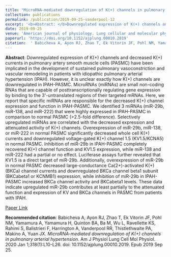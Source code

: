 ```yaml
--- 
title: "MicroRNA-mediated downregulation of K(+) channels in pulmonary arterial hypertension." 
collection: publications 
permalink: /publication/2019-09-25-vanderpool-12 
excerpt: '<b>Abstract: </b>Downregulated expression of K(+) channels and decreased K(+) currents in pulmonary artery smooth muscle cells (PASMC) have been implicated in the development of sustained pulmonary vasoconstriction and vascular remodeling in patients with idiopathic pulmonary arterial hypertension (IPAH). However, it is unclear exactly how K(+) channels are [...]' 
date: 2019-09-25 
venue: 'American journal of physiology. Lung cellular and molecular physiology' 
paperurl: 'https://doi.org/10.1152/ajplung.00010.2019' 
citation:  ' Babicheva A, Ayon RJ, Zhao T, Ek Vitorin JF, Pohl NM, Yamamura A, Yamamura H, Quinton BA, Ba M, Wu L, Ravellette KS, Rahimi S, Balistrieri F, Harrington A, Vanderpool RR, Thistlethwaite PA, Makino A, Yuan JX. <i>MicroRNA-mediated downregulation of K(+) channels in pulmonary arterial hypertension.</i> Am J Physiol Lung Cell Mol Physiol. 2020 Jan 1;318(1):L10-L26. doi: 10.1152/ajplung.00010.2019. Epub 2019 Sep 25.' 
--- 
```

<b>Abstract</b>:  Downregulated expression of K(+) channels and decreased K(+) currents in pulmonary artery smooth muscle cells (PASMC) have been implicated in the development of sustained pulmonary vasoconstriction and vascular remodeling in patients with idiopathic pulmonary arterial hypertension (IPAH). However, it is unclear exactly how K(+) channels are downregulated in IPAH-PASMC. MicroRNAs (miRNAs) are small non-coding RNAs that are capable of posttranscriptionally regulating gene expression by binding to the 3'-untranslated regions of their targeted mRNAs. Here, we report that specific miRNAs are responsible for the decreased K(+) channel expression and function in IPAH-PASMC. We identified 3 miRNAs (miR-29b, miR-138, and miR-222) that were highly expressed in IPAH-PASMC in comparison to normal PASMC (>2.5-fold difference). Selectively upregulated miRNAs are correlated with the decreased expression and attenuated activity of K(+) channels. Overexpression of miR-29b, miR-138, or miR-222 in normal PASMC significantly decreased whole cell K(+) currents and downregulated voltage-gated K(+) channel 1.5 (KV1.5/KCNA5) in normal PASMC. Inhibition of miR-29b in IPAH-PASMC completely recovered K(+) channel function and KV1.5 expression, while miR-138 and miR-222 had a partial or no effect. Luciferase assays further revealed that KV1.5 is a direct target of miR-29b. Additionally, overexpression of miR-29b in normal PASMC decreased large-conductance Ca(2+)-activated K(+) (BKCa) channel currents and downregulated BKCa channel beta1 subunit (BKCabeta1 or KCNMB1) expression, while inhibition of miR-29b in IPAH-PASMC increased BKCa channel activity and BKCabeta1 levels. These data indicate upregulated miR-29b contributes at least partially to the attenuated function and expression of KV and BKCa channels in PASMC from patients with IPAH.  
 
[Paper Link](https://doi.org/10.1152/ajplung.00010.2019) 
 
<b>Recommended citation</b>:  Babicheva A, Ayon RJ, Zhao T, Ek Vitorin JF, Pohl NM, Yamamura A, Yamamura H, Quinton BA, Ba M, Wu L, Ravellette KS, Rahimi S, Balistrieri F, Harrington A, Vanderpool RR, Thistlethwaite PA, Makino A, Yuan JX. <i>MicroRNA-mediated downregulation of K(+) channels in pulmonary arterial hypertension.</i> Am J Physiol Lung Cell Mol Physiol. 2020 Jan 1;318(1):L10-L26. doi: 10.1152/ajplung.00010.2019. Epub 2019 Sep 25. 
